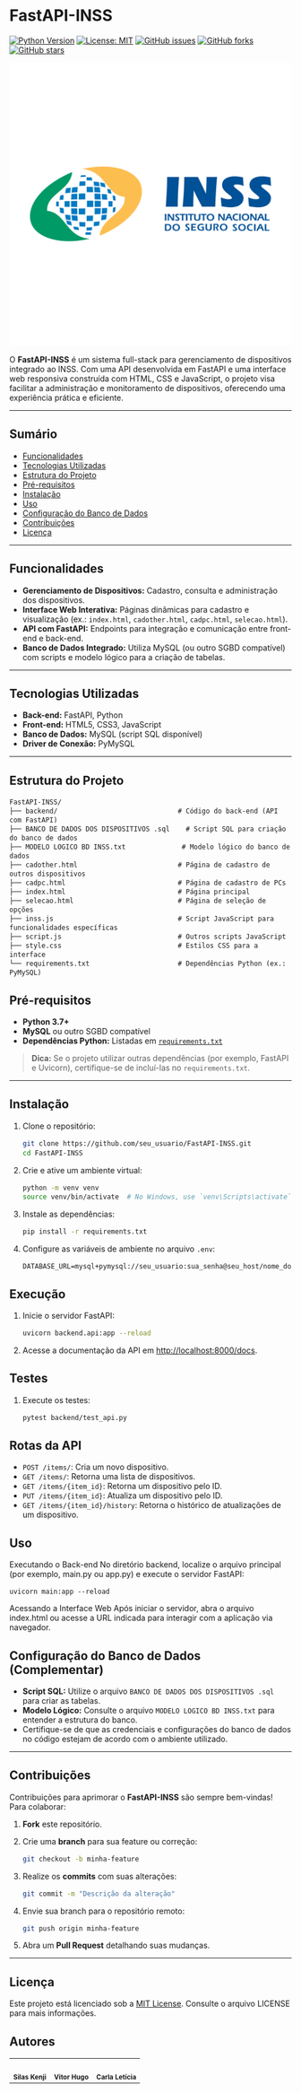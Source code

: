 # FastAPI-INSS

[![Python Version](https://img.shields.io/badge/Python-3.7%2B-blue)](https://www.python.org/downloads/) [![License: MIT](https://img.shields.io/badge/License-MIT-yellow.svg)](LICENSE) [![GitHub issues](https://img.shields.io/github/issues/Kenjibercysec/FastAPI-INSS)](https://github.com/Kenjibercysec/FastAPI-INSS/issues) [![GitHub forks](https://img.shields.io/github/forks/Kenjibercysec/FastAPI-INSS)](https://github.com/Kenjibercysec/FastAPI-INSS/network) [![GitHub stars](https://img.shields.io/github/stars/Kenjibercysec/FastAPI-INSS)](https://github.com/Kenjibercysec/FastAPI-INSS/stargazers)

![Logo do INSS](inss-logo.png)

O **FastAPI-INSS** é um sistema full-stack para gerenciamento de dispositivos integrado ao INSS. Com uma API desenvolvida em FastAPI e uma interface web responsiva construída com HTML, CSS e JavaScript, o projeto visa facilitar a administração e monitoramento de dispositivos, oferecendo uma experiência prática e eficiente.

---

## Sumário

- [Funcionalidades](#funcionalidades)
- [Tecnologias Utilizadas](#tecnologias-utilizadas)
- [Estrutura do Projeto](#estrutura-do-projeto)
- [Pré-requisitos](#pré-requisitos)
- [Instalação](#instalação)
- [Uso](#uso)
- [Configuração do Banco de Dados](#configuração-do-banco-de-dados)
- [Contribuições](#contribuições)
- [Licença](#licença)

---

## Funcionalidades

- **Gerenciamento de Dispositivos:** Cadastro, consulta e administração dos dispositivos.
- **Interface Web Interativa:** Páginas dinâmicas para cadastro e visualização (ex.: `index.html`, `cadother.html`, `cadpc.html`, `selecao.html`).
- **API com FastAPI:** Endpoints para integração e comunicação entre front-end e back-end.
- **Banco de Dados Integrado:** Utiliza MySQL (ou outro SGBD compatível) com scripts e modelo lógico para a criação de tabelas.

---

## Tecnologias Utilizadas

- **Back-end:** FastAPI, Python
- **Front-end:** HTML5, CSS3, JavaScript
- **Banco de Dados:** MySQL (script SQL disponível)
- **Driver de Conexão:** PyMySQL

---

## Estrutura do Projeto

```plaintext
FastAPI-INSS/
├── backend/                              # Código do back-end (API com FastAPI)
├── BANCO DE DADOS DOS DISPOSITIVOS .sql    # Script SQL para criação do banco de dados
├── MODELO LOGICO BD INSS.txt              # Modelo lógico do banco de dados
├── cadother.html                         # Página de cadastro de outros dispositivos
├── cadpc.html                            # Página de cadastro de PCs
├── index.html                            # Página principal
├── selecao.html                          # Página de seleção de opções
├── inss.js                               # Script JavaScript para funcionalidades específicas
├── script.js                             # Outros scripts JavaScript
├── style.css                             # Estilos CSS para a interface
└── requirements.txt                      # Dependências Python (ex.: PyMySQL)
```

## Pré-requisitos

- **Python 3.7+**
- **MySQL** ou outro SGBD compatível
- **Dependências Python:** Listadas em [`requirements.txt`](requirements.txt)

> **Dica:** Se o projeto utilizar outras dependências (por exemplo, FastAPI e Uvicorn), certifique-se de incluí-las no `requirements.txt`.

---

## Instalação

1. Clone o repositório:
   ```sh
   git clone https://github.com/seu_usuario/FastAPI-INSS.git
   cd FastAPI-INSS
   ```

2. Crie e ative um ambiente virtual:
   ```sh
   python -m venv venv
   source venv/bin/activate  # No Windows, use `venv\Scripts\activate`
   ```

3. Instale as dependências:
   ```sh
   pip install -r requirements.txt
   ```

4. Configure as variáveis de ambiente no arquivo `.env`:
   ```
   DATABASE_URL=mysql+pymysql://seu_usuario:sua_senha@seu_host/nome_do_banco
   ```

## Execução

1. Inicie o servidor FastAPI:
   ```sh
   uvicorn backend.api:app --reload
   ```

2. Acesse a documentação da API em [http://localhost:8000/docs](http://localhost:8000/docs).

## Testes

1. Execute os testes:
   ```sh
   pytest backend/test_api.py
   ```

## Rotas da API

- `POST /items/`: Cria um novo dispositivo.
- `GET /items/`: Retorna uma lista de dispositivos.
- `GET /items/{item_id}`: Retorna um dispositivo pelo ID.
- `PUT /items/{item_id}`: Atualiza um dispositivo pelo ID.
- `GET /items/{item_id}/history`: Retorna o histórico de atualizações de um dispositivo.

## Uso
Executando o Back-end
No diretório backend, localize o arquivo principal (por exemplo, main.py ou app.py) e execute o servidor FastAPI:
```
uvicorn main:app --reload
```

Acessando a Interface Web
Após iniciar o servidor, abra o arquivo index.html ou acesse a URL indicada para interagir com a aplicação via navegador.

## Configuração do Banco de Dados (Complementar)

- **Script SQL:** Utilize o arquivo `BANCO DE DADOS DOS DISPOSITIVOS .sql` para criar as tabelas.
- **Modelo Lógico:** Consulte o arquivo `MODELO LOGICO BD INSS.txt` para entender a estrutura do banco.
- Certifique-se de que as credenciais e configurações do banco de dados no código estejam de acordo com o ambiente utilizado.

---

## Contribuições

Contribuições para aprimorar o **FastAPI-INSS** são sempre bem-vindas! Para colaborar:

1. **Fork** este repositório.
2. Crie uma **branch** para sua feature ou correção:

    ```bash
    git checkout -b minha-feature
    ```

3. Realize os **commits** com suas alterações:

    ```bash
    git commit -m "Descrição da alteração"
    ```

4. Envie sua branch para o repositório remoto:

    ```bash
    git push origin minha-feature
    ```

5. Abra um **Pull Request** detalhando suas mudanças.

---

## Licença

Este projeto está licenciado sob a [MIT License](LICENSE). Consulte o arquivo LICENSE para mais informações.

## Autores

<table>
  <tr>
     <td align="center">
      <a href="https://github.com/Kenjibercysec" target="_blank">
        <img src="https://avatars.githubusercontent.com/u/105324711?v=4" width="100px;" alt=""/>
      </a>
      <br /><sub><b> Silas Kenji </b></sub>
    </td>
          <td align="center">
      <a href="https://github.com/Vitorhugofsousa" target="_blank">
        <img src="https://avatars.githubusercontent.com/u/104640675?v=4" width="100px;" alt=""/>
      </a>
      <br /><sub><b> Vitor Hugo </b></sub>
    </td>
    <td align="center">
      <a href="https://github.com/boourlet" target="_blank">
        <img src="https://avatars.githubusercontent.com/u/130801222?v=4" width="100px;" alt=""/>
      </a>
      <br /><sub><b> Carla Letícia </b></sub>
    </td>
  </tr>
</table>
